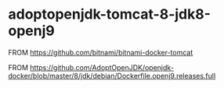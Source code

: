 # adoptopenjdk-tomcat-8-jdk8-openj9
FROM https://github.com/bitnami/bitnami-docker-tomcat

FROM https://github.com/AdoptOpenJDK/openjdk-docker/blob/master/8/jdk/debian/Dockerfile.openj9.releases.full
